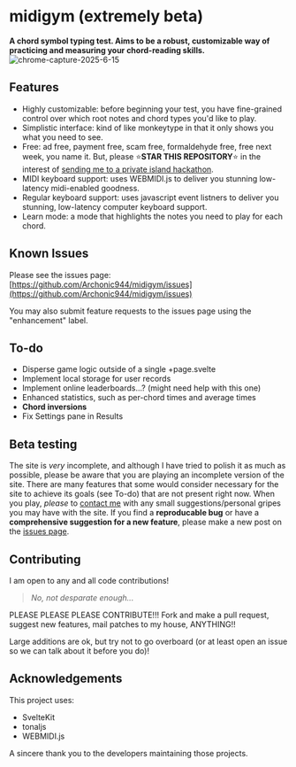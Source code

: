 # midigym (extremely beta)

**A chord symbol typing test. Aims to be a robust, customizable way of practicing and measuring your chord-reading skills.**
![chrome-capture-2025-6-15](https://github.com/user-attachments/assets/1a553556-40e1-4d7b-b128-02e7845d1a47)

## Features

- Highly customizable: before beginning your test, you have fine-grained control over which root notes and chord types you'd like to play.
- Simplistic interface: kind of like monkeytype in that it only shows you what you need to see.
- Free: ad free, payment free, scam free, formaldehyde free, free next week, you name it. But, please ⭐️**STAR THIS REPOSITORY**⭐️ in the interest of [sending me to a private island hackathon](https://shipwrecked.hackclub.com/).
- MIDI keyboard support: uses WEBMIDI.js to deliver you stunning low-latency midi-enabled goodness.
- Regular keyboard support: uses javascript event listners to deliver you stunning, low-latency computer keyboard support.
- Learn mode: a mode that highlights the notes you need to play for each chord.

## Known Issues

Please see the issues page: [https://github.com/Archonic944/midigym/issues](https://github.com/Archonic944/midigym/issues)

You may also submit feature requests to the issues page using the "enhancement" label.

## To-do

- Disperse game logic outside of a single +page.svelte
- Implement local storage for user records
- Implement online leaderboards...? (might need help with this one)
- Enhanced statistics, such as per-chord times and average times
- **Chord inversions**
- Fix Settings pane in Results

## Beta testing

The site is *very* incomplete, and although I have tried to polish it as much as possible, please be aware that you are playing an incomplete version of the site. There are many features that some would consider necessary for the site to achieve its goals (see To-do) that are not present right now. When you play, *please* to [contact me](linktr.ee/archonic) with any small suggestions/personal gripes you may have with the site. If you find a **reproducable bug** or have a **comprehensive suggestion for a new feature**, please make a new post on the [issues page](https://github.com/Archonic944/midigym/issues).

## Contributing

I am open to any and all code contributions!

> *No, not desparate enough...*

PLEASE PLEASE PLEASE CONTRIBUTE!!! Fork and make a pull request, suggest new features, mail patches to my house, ANYTHING!!

Large additions are ok, but try not to go overboard (or at least open an issue so we can talk about it before you do)!

## Acknowledgements

This project uses:

- SvelteKit
- tonaljs
- WEBMIDI.js

A sincere thank you to the developers maintaining those projects.
